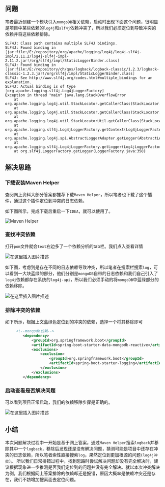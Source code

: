 问题
--------------------------------------

笔者最近创建一个模块引入`mongoDB`相关依赖，启动时出现下面这个问题，很明显是项目中某些依赖的`log4j`和`slf4j`依赖冲突了，所以我们必须定位到导致冲突的依赖并将这些依赖排除。

```shell
SLF4J: Class path contains multiple SLF4J bindings.
SLF4J: Found binding in [jar:file:/E:/repository/org/apache/logging/log4j/log4j-slf4j-impl/2.11.2/log4j-slf4j-impl-2.11.2.jar!/org/slf4j/impl/StaticLoggerBinder.class]
SLF4J: Found binding in [jar:file:/E:/repository/ch/qos/logback/logback-classic/1.2.3/logback-classic-1.2.3.jar!/org/slf4j/impl/StaticLoggerBinder.class]
SLF4J: See http://www.slf4j.org/codes.html#multiple_bindings for an explanation.
SLF4J: Actual binding is of type [org.apache.logging.slf4j.Log4jLoggerFactory]
Exception in thread "main" java.lang.StackOverflowError
	at org.apache.logging.log4j.util.StackLocator.getCallerClass(StackLocator.java:108)
	at org.apache.logging.log4j.util.StackLocator.getCallerClass(StackLocator.java:121)
	at org.apache.logging.log4j.util.StackLocatorUtil.getCallerClass(StackLocatorUtil.java:55)
	at org.apache.logging.slf4j.Log4jLoggerFactory.getContext(Log4jLoggerFactory.java:42)
	at org.apache.logging.log4j.spi.AbstractLoggerAdapter.getLogger(AbstractLoggerAdapter.java:46)
	at org.apache.logging.slf4j.Log4jLoggerFactory.getLogger(Log4jLoggerFactory.java:29)
	at org.slf4j.LoggerFactory.getLogger(LoggerFactory.java:358)

```

解决思路
----------------------------------------------------------

### 下载安装Maven Helper

查阅网上资料大部分答案都推荐下载`Maven Helper`，所以笔者也下载了这个插件，通过这个插件定位到冲突的日志依赖。

如下图所示，完成下载后重启一下`IDEA`，就可以使用了。

![Maven Helper](https://cdn.jsdelivr.net/gh/mai-junxuan/Cloud-image/image/202304021053501.png)

### 查找冲突依赖

打开`pom`文件就会`text`右边多了一个依赖分析的tab栏。我们点入查看详情

![在这里插入图片描述](https://cdn.jsdelivr.net/gh/mai-junxuan/Cloud-image/image/202304021053740.png)

如下图，考虑到是存在不同的日志依赖导致冲突，所以笔者在搜索栏搜索`log`，可以看到一大块蓝绿的部分，他们分别是`mongoDB`自带的日志依赖和我们自己引入了`log4j`依赖都存在系统的`log4j-api`，所以我们必须手动的将`mongoDB`中蓝绿部分的依赖移除。

![在这里插入图片描述](https://cdn.jsdelivr.net/gh/mai-junxuan/Cloud-image/image/202304021053536.png)

### 排除冲突的依赖

如下所示，根据上文蓝绿色定位到的冲突的依赖，选择一个将其移除即可

```xml
     <!--mongodb依赖-->
        <dependency>
            <groupId>org.springframework.boot</groupId>
            <artifactId>spring-boot-starter-data-mongodb-reactive</artifactId>
            <exclusions>
                <exclusion>
                    <groupId>org.springframework.boot</groupId>
                    <artifactId>spring-boot-starter-logging</artifactId>
                </exclusion>
            </exclusions>
        </dependency>

```

### 启动查看是否解决问题

可以看到项目正常启动，我们的依赖移除步骤是正确的。

![在这里插入图片描述](https://cdn.jsdelivr.net/gh/mai-junxuan/Cloud-image/image/202304021053568.png)

小结
--------------------------------------

本次问题解决过程中一开始是基于网上答案，通过`Maven Helper`搜索`logback`并移除其中一个`logback`，移除后发现还是没有解决问题，猜测可能是项目中还存在冲突的日志依赖，所以笔者索性直接搜索`log`，果然定位到更加根源的问题`(log4j冲突)`。 所以我们日常排错过程中，找到思路时尝试解决问题却没有完全解决时，建议根据现象进一步推测是否我们定位到的问题并没有完全解决。就以本次冲突解决为例，我们根据网上答案排除的依赖却还是报错，原因大概率是依赖冲突还是存在，我们不妨增加搜索面去定位问题。